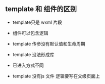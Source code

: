 ## template 和 组件的区别



* template只是 wxml 片段
* 组件可以包含逻辑 



* template 传参没有默认值和生命周期



* template 没法形成库



* 已进入方式不同



* template 没有js 文件 逻辑要写在父级页面上